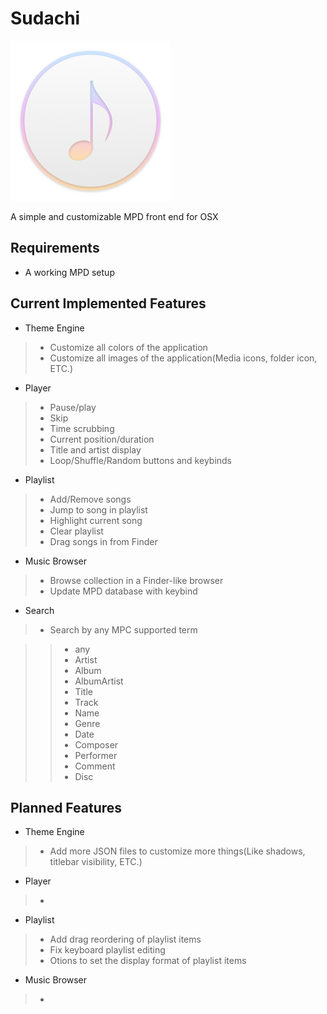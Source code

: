 # Sudachi
<img src="https://github.com/DrabWeb/Sudachi/blob/master/Sudachi/Sudachi/Assets.xcassets/AppIcon.appiconset/icon_512x512.png?raw=true" width="256px" height="256px">

A simple and customizable MPD front end for OSX

## Requirements
* A working MPD setup

## Current Implemented Features
* Theme Engine

> * Customize all colors of the application
> * Customize all images of the application(Media icons, folder icon, ETC.)

* Player

> * Pause/play
> * Skip
> * Time scrubbing
> * Current position/duration
> * Title and artist display
> * Loop/Shuffle/Random buttons and keybinds

* Playlist

> * Add/Remove songs
> * Jump to song in playlist
> * Highlight current song
> * Clear playlist
> * Drag songs in from Finder

* Music Browser

> * Browse collection in a Finder-like browser
> * Update MPD database with keybind

* Search

> * Search by any MPC supported term

> > * any
> > * Artist
> > * Album
> > * AlbumArtist
> > * Title
> > * Track
> > * Name
> > * Genre
> > * Date
> > * Composer
> > * Performer
> > * Comment
> > * Disc

## Planned Features
* Theme Engine

> * Add more JSON files to customize more things(Like shadows, titlebar visibility, ETC.)

* Player

> * 

* Playlist

> * Add drag reordering of playlist items
> * Fix keyboard playlist editing
> * Otions to set the display format of playlist items

* Music Browser

> * 
